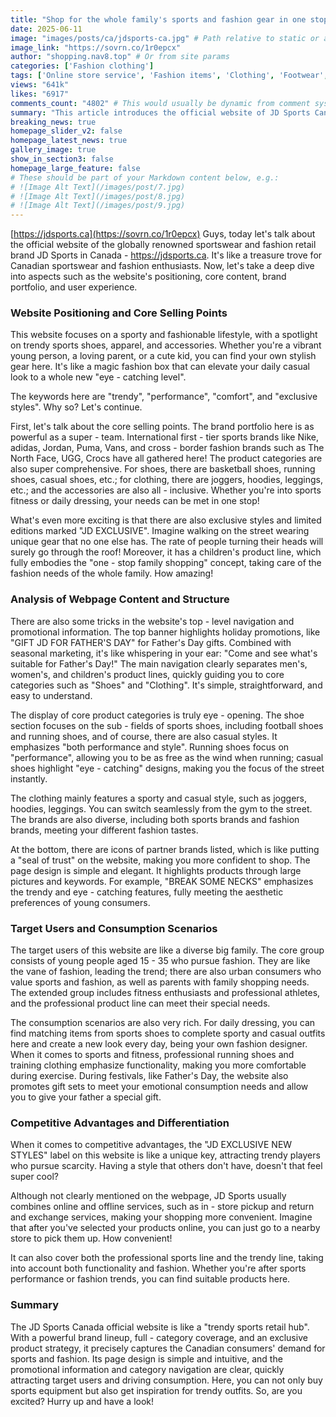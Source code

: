 ```yaml
---
title: "Shop for the whole family's sports and fashion gear in one stop at JD Sports Canada's official website."
date: 2025-06-11
image: "images/posts/ca/jdsports-ca.jpg" # Path relative to static or assets
image_link: "https://sovrn.co/1r0epcx"
author: "shopping.nav8.top" # Or from site params
categories: ['Fashion clothing']
tags: ['Online store service', 'Fashion items', 'Clothing', 'Footwear', 'Accessories', 'Sports apparel', 'Sportswear', "Children's clothing", "Children's products", 'Running shoes', "Men's footwear"]
views: "641k"
likes: "6917"
comments_count: "4802" # This would usually be dynamic from comment system
summary: "This article introduces the official website of JD Sports Canada. It focuses on sports - fashion lifestyle, with a strong brand portfolio and a full range of product categories, including exclusive styles. The website navigation is clear, and the product category display highlights performance and style. Its target users are diverse, and the consumption scenarios are rich. It has advantages such as rare styles and the combination of online and offline, which can meet the needs of both sports and fashion, and is definitely worth a visit. "
breaking_news: true   
homepage_slider_v2: false  
homepage_latest_news: true  
gallery_image: true  
show_in_section3: false
homepage_large_feature: false
# These should be part of your Markdown content below, e.g.:
# ![Image Alt Text](/images/post/7.jpg)
# ![Image Alt Text](/images/post/8.jpg)
# ![Image Alt Text](/images/post/9.jpg)
---
```

[https://jdsports.ca](https://sovrn.co/1r0epcx)
Guys, today let's talk about the official website of the globally renowned sportswear and fashion retail brand JD Sports in Canada - https://jdsports.ca. It's like a treasure trove for Canadian sportswear and fashion enthusiasts. Now, let's take a deep dive into aspects such as the website's positioning, core content, brand portfolio, and user experience.

### Website Positioning and Core Selling Points
This website focuses on a sporty and fashionable lifestyle, with a spotlight on trendy sports shoes, apparel, and accessories. Whether you're a vibrant young person, a loving parent, or a cute kid, you can find your own stylish gear here. It's like a magic fashion box that can elevate your daily casual look to a whole new "eye - catching level".

The keywords here are "trendy", "performance", "comfort", and "exclusive styles". Why so? Let's continue.

First, let's talk about the core selling points. The brand portfolio here is as powerful as a super - team. International first - tier sports brands like Nike, adidas, Jordan, Puma, Vans, and cross - border fashion brands such as The North Face, UGG, Crocs have all gathered here! The product categories are also super comprehensive. For shoes, there are basketball shoes, running shoes, casual shoes, etc.; for clothing, there are joggers, hoodies, leggings, etc.; and the accessories are also all - inclusive. Whether you're into sports fitness or daily dressing, your needs can be met in one stop!

What's even more exciting is that there are also exclusive styles and limited editions marked "JD EXCLUSIVE". Imagine walking on the street wearing unique gear that no one else has. The rate of people turning their heads will surely go through the roof! Moreover, it has a children's product line, which fully embodies the "one - stop family shopping" concept, taking care of the fashion needs of the whole family. How amazing!

### Analysis of Webpage Content and Structure
There are also some tricks in the website's top - level navigation and promotional information. The top banner highlights holiday promotions, like "GIFT JD FOR FATHER'S DAY" for Father's Day gifts. Combined with seasonal marketing, it's like whispering in your ear: "Come and see what's suitable for Father's Day!" The main navigation clearly separates men's, women's, and children's product lines, quickly guiding you to core categories such as "Shoes" and "Clothing". It's simple, straightforward, and easy to understand.

The display of core product categories is truly eye - opening. The shoe section focuses on the sub - fields of sports shoes, including football shoes and running shoes, and of course, there are also casual styles. It emphasizes "both performance and style". Running shoes focus on "performance", allowing you to be as free as the wind when running; casual shoes highlight "eye - catching" designs, making you the focus of the street instantly.

The clothing mainly features a sporty and casual style, such as joggers, hoodies, leggings. You can switch seamlessly from the gym to the street. The brands are also diverse, including both sports brands and fashion brands, meeting your different fashion tastes.

At the bottom, there are icons of partner brands listed, which is like putting a "seal of trust" on the website, making you more confident to shop. The page design is simple and elegant. It highlights products through large pictures and keywords. For example, "BREAK SOME NECKS" emphasizes the trendy and eye - catching features, fully meeting the aesthetic preferences of young consumers.

### Target Users and Consumption Scenarios
The target users of this website are like a diverse big family. The core group consists of young people aged 15 - 35 who pursue fashion. They are like the vane of fashion, leading the trend; there are also urban consumers who value sports and fashion, as well as parents with family shopping needs. The extended group includes fitness enthusiasts and professional athletes, and the professional product line can meet their special needs.

The consumption scenarios are also very rich. For daily dressing, you can find matching items from sports shoes to complete sporty and casual outfits here and create a new look every day, being your own fashion designer. When it comes to sports and fitness, professional running shoes and training clothing emphasize functionality, making you more comfortable during exercise. During festivals, like Father's Day, the website also promotes gift sets to meet your emotional consumption needs and allow you to give your father a special gift.

### Competitive Advantages and Differentiation
When it comes to competitive advantages, the "JD EXCLUSIVE NEW STYLES" label on this website is like a unique key, attracting trendy players who pursue scarcity. Having a style that others don't have, doesn't that feel super cool?

Although not clearly mentioned on the webpage, JD Sports usually combines online and offline services, such as in - store pickup and return and exchange services, making your shopping more convenient. Imagine that after you've selected your products online, you can just go to a nearby store to pick them up. How convenient!

It can also cover both the professional sports line and the trendy line, taking into account both functionality and fashion. Whether you're after sports performance or fashion trends, you can find suitable products here.

### Summary
The JD Sports Canada official website is like a "trendy sports retail hub". With a powerful brand lineup, full - category coverage, and an exclusive product strategy, it precisely captures the Canadian consumers' demand for sports and fashion. Its page design is simple and intuitive, and the promotional information and category navigation are clear, quickly attracting target users and driving consumption. Here, you can not only buy sports equipment but also get inspiration for trendy outfits. So, are you excited? Hurry up and have a look! 
